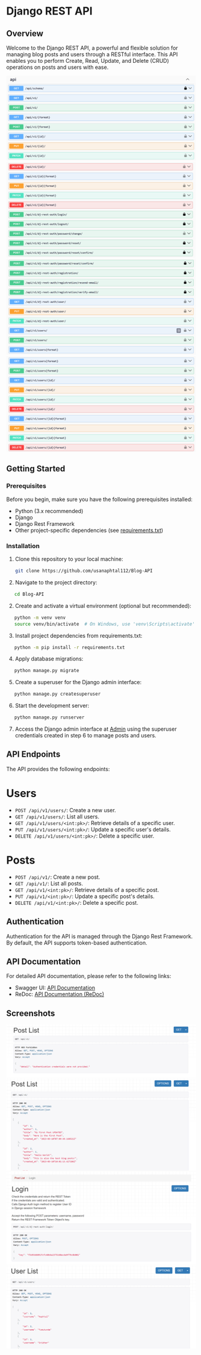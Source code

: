 # Django REST API

## Overview

Welcome to the Django REST API, a powerful and flexible solution for managing blog posts and users through a RESTful interface. This API enables you to perform Create, Read, Update, and Delete (CRUD) operations on posts and users with ease.

![Documentation](Documentation/Screenshot_2.png)
![Documentation](Documentation/Screenshot_3.png)
![Documentation](Documentation/Screenshot_4.png)
![Documentation](Documentation/Screenshot_5.png)

## Getting Started

### Prerequisites

Before you begin, make sure you have the following prerequisites installed:

- Python (3.x recommended)
- Django
- Django Rest Framework
- Other project-specific dependencies (see [requirements.txt](requirements.txt))

### Installation

1. Clone this repository to your local machine:

   ```bash
   git clone https://github.com/usanaphtal112/Blog-API
   ```

1. Navigate to the project directory:

```bash
   cd Blog-API
```

2. Create and activate a virtual environment (optional but recommended):

```bash
   python -m venv venv
   source venv/bin/activate  # On Windows, use 'venv\Scripts\activate'
```

3. Install project dependencies from requirements.txt:

```bash
   python -m pip install -r requirements.txt
```

4. Apply database migrations:

```bash
   python manage.py migrate
```

5. Create a superuser for the Django admin interface:

```bash
   python manage.py createsuperuser
```

6. Start the development server:

```bash
   python manage.py runserver
```

7. Access the Django admin interface at [Admin](http://localhost:8000/admin/) using the superuser credentials created in step 6 to manage posts and users.

## API Endpoints

The API provides the following endpoints:

# Users

- `POST /api/v1/users/`: Create a new user.
- `GET /api/v1/users/`: List all users.
- `GET /api/v1/users/<int:pk>/`: Retrieve details of a specific user.
- `PUT /api/v1/users/<int:pk>/`: Update a specific user's details.
- `DELETE /api/v1/users/<int:pk>/`: Delete a specific user.

# Posts

- `POST /api/v1/`: Create a new post.
- `GET /api/v1/`: List all posts.
- `GET /api/v1/<int:pk>/`: Retrieve details of a specific post.
- `PUT /api/v1/<int:pk>/`: Update a specific post's details.
- `DELETE /api/v1/<int:pk>/`: Delete a specific post.

## Authentication

Authentication for the API is managed through the Django Rest Framework. By default, the API supports token-based authentication.

## API Documentation

For detailed API documentation, please refer to the following links:

- Swagger UI: [API Documentation](http://localhost:8000/api/schema/swagger-ui/)
- ReDoc: [API Documentation (ReDoc)](http://localhost:8000/api/schema/)

## Screenshots

![Authentication](Documentation/Screenshot_0.png)
![Post List](Documentation/Screenshot_1.png)
![Login Authentication](Documentation/Screenshot_6.png)
![User List](Documentation/Screenshot_7.png)
